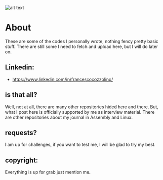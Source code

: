 ![alt text](http://www.devhumor.com/content/uploads/images/April2017/sql.jpg)


# About
These are some of the codes I personally wrote, nothing fency pretty basic stuff. There are still some I need to fetch and upload here, but I will do later on. 

## Linkedin:
* https://www.linkedin.com/in/francescocozzolino/

## is that all? 
Well, not at all, there are many other repositories hided here and there. But, what I post here is officially supported by me as interview material. There are other repositories about my journal in Assembly and Linux. 

## requests? 
I am up for challenges, if you want to test me, I will be glad to try my best.

## copyright:
Everything is up for grab just mention me. 
